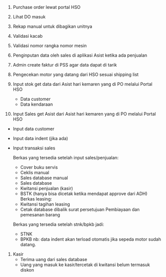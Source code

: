 1. Purchase order lewat portal HSO
1. Lihat DO masuk
1. Rekap manual untuk dibagikan unitnya
1. Validasi kacab
1. Validasi nomor rangka nomor mesin
1. Penginputan data oleh sales di aplikasi Asist ketika ada penjualan
1. Admin create faktur di PSS agar data dapat di tarik
1. Pengecekan motor yang datang dari HSO sesuai shipping list
1. Input stok get data dari Asist hari kemaren yang di PO melalui Portal HSO

   - Data customer
   - Data kendaraan

1. Input Sales get Asist dari Asist hari kemaren yang di PO melalui Portal HSO

- Input data customer
- Input data indent (jika ada)
- Input transaksi sales

  Berkas yang tersedia setelah input sales/penjualan:

  - Cover buku servis
  - Ceklis manual
  - Sales database manual
  - Sales database
  - Kwitansi penjualan (kasir)
  - BSTK (hanya bisa dicetak ketika mendapat approve dari ADH)
    Berkas leasing:
  - Kwitansi tagihan leasing
  - Cetak database dibalik surat persetujuan Pembiayaan dan pemesanan barang

  Berkas yang tersedia setelah stnk/bpkb jadi:

  - STNK
  - BPKB
    nb: data indent akan terload otomatis jika sepeda motor sudah datang.

1. Kasir
   - Terima uang dari sales database
   - Uang yang masuk ke kasir/tercetak di kwitansi belum termasuk diskon
